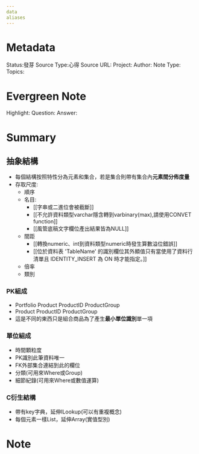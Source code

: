 ```yaml
---
data
aliases
---
```

# Metadata
Status:發芽
Source Type:心得
Source URL:
Project:
Author:
Note Type:
Topics:

# Evergreen Note
Highlight:
Question:
Answer:
# Summary
## 抽象結構
- 每個結構按照特性分為元素和集合，若是集合則帶有集合內**元素間分佈度量**
- 存取尺度:
  - 順序
  - 名目:
    - [[字串或二進位會被截斷]]
    - [[不允許資料類型varchar隱含轉到varbinary(max),請使用CONVET function]]
    - [[風管底稿文字欄位產出結果皆為NULL]]
  - 間距
    - [[轉換numeric、int到資料類型numeric時發生算數溢位錯誤]]
    - [[位於資料表 'TableName' 的識別欄位其外顯值只有當使用了資料行清單且 IDENTITY_INSERT 為 ON 時才能指定。]]
  - 倍率
  - 類別
### PK組成
- Portfolio Product ProductID ProductGroup
- Product ProductID ProductGroup
- 這是不同的東西只是組合商品為了產生**最小單位識別**單一項
### 單位組成
- 時間顆粒度
- PK識別此筆資料唯一
- FK外部集合連結到此的欄位
- 分類(可用來Where或Group)
- 細節紀錄(可用來Where或數值運算)

### C衍生結構
- 帶有key字典，延伸ILookup(可以有重複概念)
 - 每個元素一樣List，延伸Array(實值型別)
# Note


